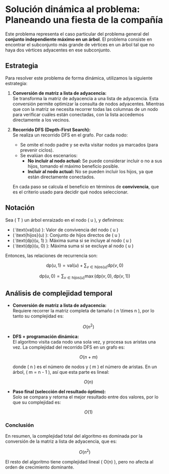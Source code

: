 # Solución dinámica al problema: Planeando una fiesta de la compañía

Este problema representa el caso particular del problema general del **conjunto independiente máximo en un árbol**. El problema consiste en encontrar el subconjunto más grande de vértices en un árbol tal que no haya dos vértices adyacentes en ese subconjunto.

## Estrategia

Para resolver este problema de forma dinámica, utilizamos la siguiente estrategia:

1. **Conversión de matriz a lista de adyacencia:**  
   Se transforma la matriz de adyacencia a una lista de adyacencia. Esta conversión permite optimizar la consulta de nodos adyacentes. Mientras que con la matriz se necesita recorrer todas las columnas de un nodo para verificar cuáles están conectadas, con la lista accedemos directamente a los vecinos.

2. **Recorrido DFS (Depth-First Search):**  
   Se realiza un recorrido DFS en el grafo. Por cada nodo:

   - Se omite el nodo padre y se evita visitar nodos ya marcados (para prevenir ciclos).
   - Se evalúan dos escenarios:
     - **No incluir al nodo actual:** Se puede considerar incluir o no a sus hijos, tomando el máximo beneficio posible.
     - **Incluir al nodo actual:** No se pueden incluir los hijos, ya que están directamente conectados.

   En cada paso se calcula el beneficio en términos de **convivencia**, que es el criterio usado para decidir qué nodos seleccionar.

## Notación

Sea \( T \) un árbol enraizado en el nodo \( u \), y definimos:

- \( \text{val}(u) \): Valor de convivencia del nodo \( u \)
- \( \text{hijos}(u) \): Conjunto de hijos directos de \( u \)
- \( \text{dp}(u, 1) \): Máxima suma si se incluye al nodo \( u \)
- \( \text{dp}(u, 0) \): Máxima suma si se excluye al nodo \( u \)

Entonces, las relaciones de recurrencia son:

$$
\text{dp}(u, 1) = \text{val}(u) + \sum_{v \in \text{hijos}(u)} \text{dp}(v, 0)
$$

$$
\text{dp}(u, 0) = \sum_{v \in \text{hijos}(u)} \max(\text{dp}(v, 0), \text{dp}(v, 1))
$$

## Análisis de complejidad temporal

- **Conversión de matriz a lista de adyacencia:**  
  Requiere recorrer la matriz completa de tamaño \( n \times n \), por lo tanto su complejidad es:

  $$
  O(n^2)
  $$

- **DFS + programación dinámica:**  
  El algoritmo visita cada nodo una sola vez, y procesa sus aristas una vez. La complejidad del recorrido DFS en un grafo es:

  $$
  O(n + m)
  $$

  donde \( n \) es el número de nodos y \( m \) el número de aristas. En un árbol, \( m = n - 1 \), así que esta parte es lineal:

  $$
  O(n)
  $$

- **Paso final (selección del resultado óptimo):**  
  Solo se compara y retorna el mejor resultado entre dos valores, por lo que su complejidad es:

  $$
  O(1)
  $$

### Conclusión

En resumen, la complejidad total del algoritmo es dominada por la conversión de la matriz a lista de adyacencia, que es:

$$
O(n^2)
$$

El resto del algoritmo tiene complejidad lineal \( O(n) \), pero no afecta al orden de crecimiento dominante.
